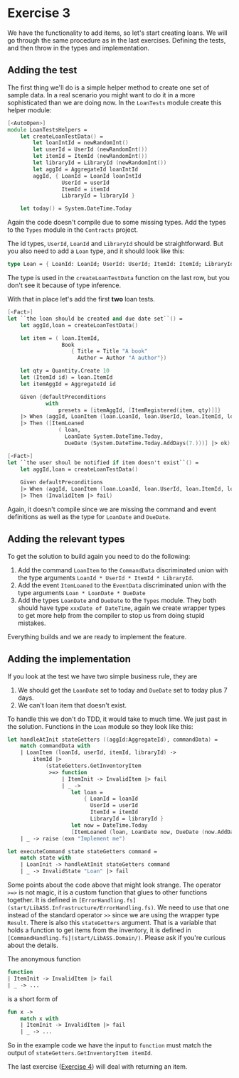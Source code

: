 # Exercise 3

We have the functionality to add items, so let's start creating loans. We will go through the same procedure as in the last exercises. Defining the tests, and then throw in the types and implementation.

## Adding the test

The first thing we'll do is a simple helper method to create one set of sample data. In a real scenario you might want to do it in a more sophisticated than we are doing now. In the `LoanTests` module create this helper module:

```fsharp
[<AutoOpen>]
module LoanTestsHelpers =
    let createLoanTestData() =
        let loanIntId = newRandomInt()
        let userId = UserId (newRandomInt())
        let itemId = ItemId (newRandomInt())
        let libraryId = LibraryId (newRandomInt())
        let aggId = AggregateId loanIntId
        aggId, { LoanId = LoanId loanIntId
                 UserId = userId
                 ItemId = itemId
                 LibraryId = libraryId }

    let today() = System.DateTime.Today
```

Again the code doesn't compile due to some missing types. Add the types to the `Types` module in the `Contracts` project.

The id types, `UserId`, `LoanId` and `LibraryId` should be straightforward. But you also need to add a `Loan` type, and it should look like this:

```fsharp
type Loan = { LoanId: LoanId; UserId: UserId; ItemId: ItemId; LibraryId: LibraryId }
```

The type is used in the `createLoanTestData` function on the last row, but you don't see it because of type inference.

With that in place let's add the first **two** loan tests.

```fsharp
[<Fact>]
let ``the loan should be created and due date set``() =
    let aggId,loan = createLoanTestData()

    let item = ( loan.ItemId,
                 Book
                    { Title = Title "A book"
                      Author = Author "A author"})

    let qty = Quantity.Create 10
    let (ItemId id) = loan.ItemId
    let itemAggId = AggregateId id

    Given {defaultPreconditions
            with
                presets = [itemAggId, [ItemRegistered(item, qty)]]}
    |> When (aggId, LoanItem (loan.LoanId, loan.UserId, loan.ItemId, loan.LibraryId))
    |> Then ([ItemLoaned
                ( loan,
                  LoanDate System.DateTime.Today,
                  DueDate (System.DateTime.Today.AddDays(7.)))] |> ok)

[<Fact>]
let ``the user shoul be notified if item doesn't exist``() =
    let aggId,loan = createLoanTestData()
    
    Given defaultPreconditions
    |> When (aggId, LoanItem (loan.LoanId, loan.UserId, loan.ItemId, loan.LibraryId))
    |> Then (InvalidItem |> fail)
  ```

Again, it doesn't compile since we are missing the command and event definitions as well as the type for `LoanDate` and `DueDate`.

## Adding the relevant types

To get the solution to build again you need to do the following:

1. Add the command `LoanItem` to the `CommandData` discriminated union with the type arguments `LoanId * UserId * ItemId * LibraryId`.
2. Add the event `ItemLoaned` to the `EventData` discriminated union with the type arguments `Loan * LoanDate * DueDate`
3. Add the types `LoanDate` and `DueDate` to the `Types` module. They both should have type `xxxDate of DateTime`, again we create wrapper types to get more help from the compiler to stop us from doing stupid mistakes.

Everything builds and we are ready to implement the feature.

## Adding the implementation

If you look at the test we have two simple business rule, they are
1. We should get the `LoanDate` set to today and `DueDate` set to today plus 7 days.
2. We can't loan item that doesn't exist.

To handle this we don't do TDD, it would take to much time. We just past in the solution. Functions in the `Loan` module so they look like this:

```fsharp
let handleAtInit stateGetters ((aggId:AggregateId), commandData) =
    match commandData with
    | LoanItem (loanId, userId, itemId, libraryId) ->
        itemId |>
            (stateGetters.GetInventoryItem
             >=> function
                 | ItemInit -> InvalidItem |> fail
                 | _ ->
                    let loan =
                        { LoanId = loanId
                          UserId = userId
                          ItemId = itemId
                          LibraryId = libraryId }
                    let now = DateTime.Today
                    [ItemLoaned (loan, LoanDate now, DueDate (now.AddDays(7.)))] |> ok)
    | _ -> raise (exn "Implement me")

let executeCommand state stateGetters command =
    match state with
    | LoanInit -> handleAtInit stateGetters command
    | _ -> InvalidState "Loan" |> fail
```

Some points about the code above that might look strange. The operator `>=>` is not magic, it is a custom function that glues to other functions together. It is defined in `[ErrorHandling.fs](start/LibASS.Infrastructure/ErrorHandling.fs)`. We need to use that one instead of the standard operator `>>` since we are using the wrapper type `Result`. There is also this `stateGetters` argument. That is a variable that holds a function to get items from the inventory, it is defined in `[CommandHandling.fs](start/LibASS.Domain/)`. Please ask if you're curious about the details.

The anonymous function

```fsharp
function
| ItemInit -> InvalidItem |> fail
| _ -> ...
```

is a short form of

```fsharp
fun x ->
    match x with
    | ItemInit -> InvalidItem |> fail
    | _ -> ...
```

So in the example code we have the input to `function` must match the output of `stateGetters.GetInventoryItem itemId`.

The last exercise ([Exercise 4](../ex4/README.md)) will deal with returning an item.
